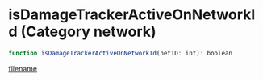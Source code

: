 # isDamageTrackerActiveOnNetworkId (Category network)

```js
function isDamageTrackerActiveOnNetworkId(netID: int): boolean
```

[filename](isDamageTrackerActiveOnNetworkId_m.md ':include')